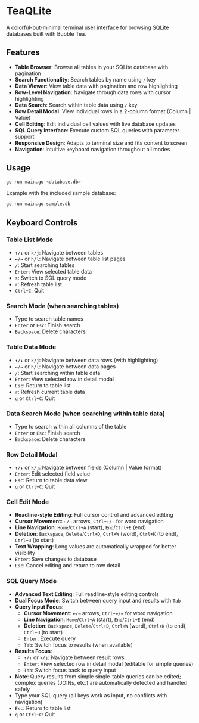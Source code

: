 # TeaQLite

A colorful-but-minimal terminal user interface for browsing SQLite databases built with Bubble Tea.

## Features

- **Table Browser**: Browse all tables in your SQLite database with pagination
- **Search Functionality**: Search tables by name using `/` key
- **Data Viewer**: View table data with pagination and row highlighting
- **Row-Level Navigation**: Navigate through data rows with cursor highlighting
- **Data Search**: Search within table data using `/` key
- **Row Detail Modal**: View individual rows in a 2-column format (Column | Value)
- **Cell Editing**: Edit individual cell values with live database updates
- **SQL Query Interface**: Execute custom SQL queries with parameter support
- **Responsive Design**: Adapts to terminal size and fits content to screen
- **Navigation**: Intuitive keyboard navigation throughout all modes

## Usage

```bash
go run main.go <database.db>
```

Example with the included sample database:

```bash
go run main.go sample.db
```

## Keyboard Controls

### Table List Mode

- `↑/↓` or `k/j`: Navigate between tables
- `←/→` or `h/l`: Navigate between table list pages
- `/`: Start searching tables
- `Enter`: View selected table data
- `s`: Switch to SQL query mode
- `r`: Refresh table list
- `Ctrl+C`: Quit

### Search Mode (when searching tables)

- Type to search table names
- `Enter` or `Esc`: Finish search
- `Backspace`: Delete characters

### Table Data Mode

- `↑/↓` or `k/j`: Navigate between data rows (with highlighting)
- `←/→` or `h/l`: Navigate between data pages
- `/`: Start searching within table data
- `Enter`: View selected row in detail modal
- `Esc`: Return to table list
- `r`: Refresh current table data
- `q` or `Ctrl+C`: Quit

### Data Search Mode (when searching within table data)

- Type to search within all columns of the table
- `Enter` or `Esc`: Finish search
- `Backspace`: Delete characters

### Row Detail Modal

- `↑/↓` or `k/j`: Navigate between fields (Column | Value format)
- `Enter`: Edit selected field value
- `Esc`: Return to table data view
- `q` or `Ctrl+C`: Quit

### Cell Edit Mode

- **Readline-style Editing**: Full cursor control and advanced editing
- **Cursor Movement**: `←/→` arrows, `Ctrl+←/→` for word navigation
- **Line Navigation**: `Home`/`Ctrl+A` (start), `End`/`Ctrl+E` (end)
- **Deletion**: `Backspace`, `Delete`/`Ctrl+D`, `Ctrl+W` (word), `Ctrl+K` (to end), `Ctrl+U` (to start)
- **Text Wrapping**: Long values are automatically wrapped for better visibility
- `Enter`: Save changes to database
- `Esc`: Cancel editing and return to row detail

### SQL Query Mode

- **Advanced Text Editing**: Full readline-style editing controls
- **Dual Focus Mode**: Switch between query input and results with `Tab`
- **Query Input Focus**:
  - **Cursor Movement**: `←/→` arrows, `Ctrl+←/→` for word navigation
  - **Line Navigation**: `Home`/`Ctrl+A` (start), `End`/`Ctrl+E` (end)
  - **Deletion**: `Backspace`, `Delete`/`Ctrl+D`, `Ctrl+W` (word), `Ctrl+K` (to end), `Ctrl+U` (to start)
  - `Enter`: Execute query
  - `Tab`: Switch focus to results (when available)
- **Results Focus**:
  - `↑/↓` or `k/j`: Navigate between result rows
  - `Enter`: View selected row in detail modal (editable for simple queries)
  - `Tab`: Switch focus back to query input
- **Note**: Query results from simple single-table queries can be edited; complex queries (JOINs, etc.) are automatically detected and handled safely
- Type your SQL query (all keys work as input, no conflicts with navigation)
- `Esc`: Return to table list
- `q` or `Ctrl+C`: Quit

